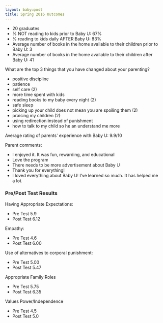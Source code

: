 ```yaml
---
layout: babyupost
title: Spring 2016 Outcomes
---
```



* 20 graduates
* % NOT reading to kids prior to Baby U: 67%
* % reading to kids daily AFTER Baby U: 83%
* Average number of books in the home available to their children prior to Baby U: 3
* Average number of books in the home available to their children after Baby U: 41



What are the top 3 things that you have changed about your parenting?

* positive discipline
* patience
* self care (2)
* more time spent with kids
* reading books to my baby every night (2)
* safe sleep
* picking up your child does not mean you are spoiling them (2)
* praising my children (2)
* using redirection instead of punishment
* how to talk to my child so he an understand me more


Average rating of parents' experience with Baby U: 9.9/10

Parent comments:

* I enjoyed it. It was fun, rewarding, and educational
* Love the program
* There needs to be more advertisement about Baby U
* Thank you for everything!
* I loved everything about Baby U! I've learned so much. It has helped me a lot.


### Pre/Post Test Results 


Having Appropriate Expectations:
 - Pre Test 5.9
 - Post Test 6.12

Empathy:
 - Pre Test 4.6
 - Post Test 6.00

Use of alternatives to corporal punishment:
 - Pre Test 5.00
 - Post Test 5.47

Appropriate Family Roles
 - Pre Test 5.75
 - Post Test 6.35

Values Power/Independence
 - Pre Test 4.5
 - Post Test 5.0
